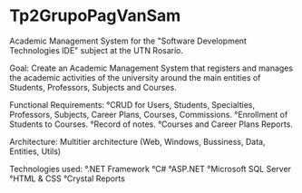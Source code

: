 # Tp2GrupoPagVanSam
Academic Management System for the "Software Development Technologies IDE" subject at the UTN Rosario.

Goal:
Create an Academic Management System that registers and manages the academic activities of the university around the main entities of Students, Professors, Subjects and Courses.

Functional Requirements:
°CRUD for Users, Students, Specialties, Professors, Subjects, Career Plans, Courses, Commissions.
°Enrollment of Students to Courses.
°Record of notes.
°Courses and Career Plans Reports.

Architecture:
Multitier architecture (Web, Windows, Bussiness, Data, Entities, Utils)

Technologies used:
°.NET Framework
°C#
°ASP.NET
°Microsoft SQL Server
°HTML & CSS
°Crystal Reports
